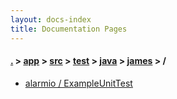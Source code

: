 ```yaml
---
layout: docs-index
title: Documentation Pages
---
```

#### [.](./../../../../../index) > [app](./../../../../index) > [src](./../../../index) > [test](./../../index) > [java](./../index) > [james](./index) > **/**

- [alarmio / ExampleUnitTest](alarmio/ExampleUnitTest)
